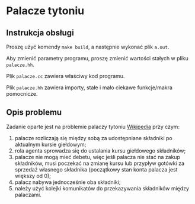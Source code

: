 # Palacze tytoniu

## Instrukcja obsługi

Proszę użyć komendy `make build`, a następnie wykonać plik `a.out`.

Aby zmienić parametry programu, proszę zmienić wartości stałych w pliku `palacze.hh`.

Plik `palacze.cc` zawiera właściwy kod programu.

Plik `palacze.hh` zawiera importy, stałe i mało ciekawe funkcje/makra pomocnicze.

## Opis problemu

Zadanie oparte jest na problemie palaczy tytoniu [Wikipedia](https://en.wikipedia.org/wiki/Cigarette_smokers_problem) przy czym:

1. palacze rozliczają się między sobą za udostępniane składniki po aktualnym kursie giełdowym;
2. rola agenta sprowadza się do ustalania kursu giełdowego składników;
3. palacze nie mogą mieć debetu, więc jeśli palacza nie stać na zakup składników, musi poczekać na zmianę kursu lub przypływ gotówki za sprzedaż własnego składnika (początkowy stan konta palacza jest większy od 0);
4. palacz nabywa jednocześnie oba składniki;
5. należy użyć kolejki komunikatów do przekazywania składników między palaczami.
